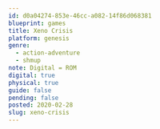 ```yaml
---
id: d0a04274-853e-46cc-a082-14f86d068381
blueprint: games
title: Xeno Crisis
platform: genesis
genre:
  - action-adventure
  - shmup
note: Digital = ROM
digital: true
physical: true
guide: false
pending: false
posted: 2020-02-28
slug: xeno-crisis
---
```

